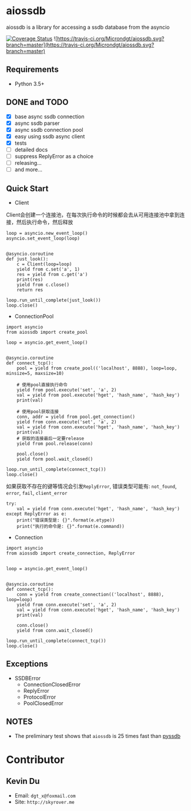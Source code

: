# aiossdb
aiossdb is a library for accessing a ssdb database from the asyncio

[![Coverage Status](https://coveralls.io/repos/github/Microndgt/aiossdb/badge.svg?branch=master)](https://coveralls.io/github/Microndgt/aiossdb?branch=master)
![https://travis-ci.org/Microndgt/aiossdb.svg?branch=master](https://travis-ci.org/Microndgt/aiossdb.svg?branch=master)

Requirements
------------

- Python 3.5+

DONE and TODO
-------------

- [x] base async ssdb connection
- [x] async ssdb parser
- [x] async ssdb connection pool
- [x] easy using ssdb async client
- [x] tests
- [ ] detailed docs
- [ ] suppress ReplyError as a choice
- [ ] releasing...
- [ ] and more...

Quick Start
-----------

- Client

Client会创建一个连接池，在每次执行命令的时候都会去从可用连接池中拿到连接，然后执行命令，然后释放

```
loop = asyncio.new_event_loop()
asyncio.set_event_loop(loop)


@asyncio.coroutine
def just_look():
    c = Client(loop=loop)
    yield from c.set('a', 1)
    res = yield from c.get('a')
    print(res)
    yield from c.close()
    return res

loop.run_until_complete(just_look())
loop.close()
```

- ConnectionPool

```
import asyncio
from aiossdb import create_pool

loop = asyncio.get_event_loop()


@asyncio.coroutine
def connect_tcp():
    pool = yield from create_pool(('localhost', 8888), loop=loop, minsize=5, maxsize=10)

    # 使用pool直接执行命令
    yield from pool.execute('set', 'a', 2)
    val = yield from pool.execute('hget', 'hash_name', 'hash_key')
    print(val)

    # 使用pool获取连接
    conn, addr = yield from pool.get_connection()
    yield from conn.execute('set', 'a', 2)
    val = yield from conn.execute('hget', 'hash_name', 'hash_key')
    print(val)
    # 获取的连接最后一定要release
    yield from pool.release(conn)

    pool.close()
    yield form pool.wait_closed()

loop.run_until_complete(connect_tcp())
loop.close()
```

如果获取不存在的键等情况会引发`ReplyError`, 错误类型可能有: `not_found`, `error`, `fail`, `client_error`

```
try:
    val = yield from conn.execute('hget', 'hash_name', 'hash_key')
except ReplyError as e:
    print("错误类型是: {}".format(e.etype))
    print("执行的命令是: {}".format(e.command))
```

- Connection

```
import asyncio
from aiossdb import create_connection, ReplyError


loop = asyncio.get_event_loop()


@asyncio.coroutine
def connect_tcp():
    conn = yield from create_connection(('localhost', 8888), loop=loop)
    yield from conn.execute('set', 'a', 2)
    val = yield from conn.execute('hget', 'hash_name', 'hash_key')
    print(val)

    conn.close()
    yield from conn.wait_closed()

loop.run_until_complete(connect_tcp())
loop.close()
```

Exceptions
----------

- SSDBError
    - ConnectionClosedError
    - ReplyError
    - ProtocolError
    - PoolClosedError

NOTES
-----

- The preliminary test shows that `aiossdb` is 25 times fast than [pyssdb](https://github.com/ifduyue/pyssdb)

Contributor
===========

Kevin Du
--------

- Email: `dgt_x@foxmail.com`
- Site: `http://skyrover.me`